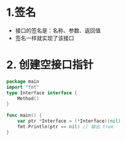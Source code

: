 # 1.签名
* 接口的签名是：名称、参数、返回值
* 签名一样就实现了该接口

# 2. 创建空接口指针
```go
package main  
import "fmt"  
type Interface interface {  
    Method()  
}  
  
func main() {  
    var ptr *Interface = (*Interface)(nil)  
    fmt.Println(ptr == nil) // 输出 true  
}
```
